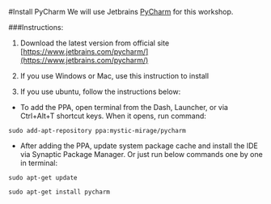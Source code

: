 #Install PyCharm
We will use Jetbrains [PyCharm](https://www.jetbrains.com/pycharm/) for this workshop.

###Instructions:
1. Download the latest version from official site [https://www.jetbrains.com/pycharm/](https://www.jetbrains.com/pycharm/)

2. If you use Windows or Mac, use this instruction to install

3. If you use ubuntu, follow the instructions below: 

* To add the PPA, open terminal from the Dash, Launcher, or via Ctrl+Alt+T shortcut keys. When it opens, run command:

```
sudo add-apt-repository ppa:mystic-mirage/pycharm
```

* After adding the PPA, update system package cache and install the IDE via Synaptic Package Manager. Or just run below commands one by one in terminal:
```
sudo apt-get update

sudo apt-get install pycharm
```
